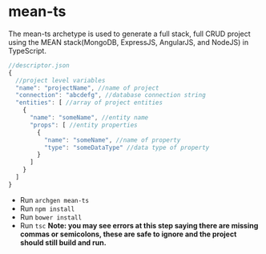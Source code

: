 # mean-ts

The mean-ts archetype is used to generate a full stack, full CRUD project using the MEAN stack(MongoDB, ExpressJS, AngularJS, and NodeJS) in TypeScript.

```JavaScript
//descriptor.json
{
  //project level variables
  "name": "projectName", //name of project
  "connection": "abcdefg", //database connection string
  "entities": [ //array of project entities
    {
      "name": "someName", //entity name
      "props": [ //entity properties
        {
          "name": "someName", //name of property
          "type": "someDataType" //data type of property
        }      
      ]
    }
  ]  
}
```

- Run ```archgen mean-ts```
- Run ```npm install```
- Run ```bower install```
- Run ```tsc``` **Note: you may see errors at this step saying there are missing commas or semicolons, these are safe to ignore and the project should still build and run.**
